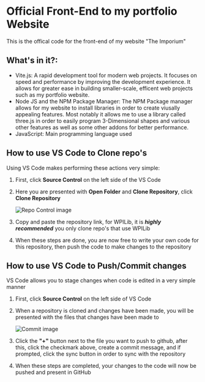 # Official Front-End to my portfolio Website

This is the offical code for the front-end of my website "The Imporium"

## What's in it?:

- Vite.js: A rapid development tool for modern web projects. It focuses on speed and performance by improving the development experience. It allows for greater ease in building smaller-scale, efficent web projects such as my portfolio website.
- Node JS and the NPM Package Manager: The NPM Package manager allows for my website to install libraries in order to create viusally appealing features. Most notably it allows me to use a library called three.js in order to easily program 3-Dimensional shapes and various other features as well as some other addons for better performance.  
- JavaScript: Main programming language used

## How to use VS Code to Clone repo's

Using VS Code makes performing these actions very simple:
1.  First, click **Source Control** on the left side of the VS Code
2.  Here you are presented with **Open Folder** and **Clone Repository**, click **Clone Repository** 

    ![Repo Control image](/assets/Clone.PNG)
3.  Copy and paste the repository link, for WPILib, it is ***highly recommended*** you only clone repo's that use WPILib

4.  When these steps are done, you are now free to write your own code for this repository, then push the code to make changes to the repository 
## How to use VS Code to Push/Commit changes 
VS Code allows you to stage changes when code is edited in a very simple manner


1. First, click **Source Control** on the left side of VS Code
2. When a repository is cloned and changes have been made, you will be presented with the files that changes have been made to

    ![Commit image](/assets/PushCommit.PNG)
3. Click the **"+"** button next to the file you want to push to github, after this, click the checkmark above, create a commit message, and if prompted, click the sync button in order to sync with the repository 
4. When these steps are completed, your changes to the code will now be pushed and present in GitHub 
##  